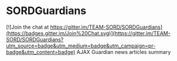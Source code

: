# SORDGuardians

[![Join the chat at https://gitter.im/TEAM-SORD/SORDGuardians](https://badges.gitter.im/Join%20Chat.svg)](https://gitter.im/TEAM-SORD/SORDGuardians?utm_source=badge&utm_medium=badge&utm_campaign=pr-badge&utm_content=badge)
AJAX Guardian news articles summary
